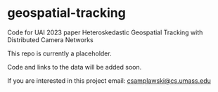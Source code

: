 # geospatial-tracking
Code for UAI 2023 paper Heteroskedastic Geospatial Tracking with Distributed Camera Networks

This repo is currently a placeholder. 

Code and links to the data will be added soon.

If you are interested in this project email: csamplawski@cs.umass.edu

